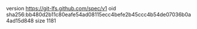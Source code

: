 version https://git-lfs.github.com/spec/v1
oid sha256:bb480d2b11c80eafe54ad08115ecc4befe2b45ccc4b54de07036b0a4ad15d848
size 1181
